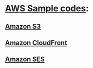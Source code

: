 # [AWS Sample codes](/):

## [Amazon S3](/S3)

## [Amazon CloudFront](/CloudFront)

## [Amazon SES](/SES)
